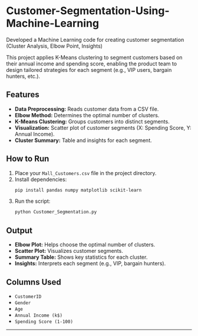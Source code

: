 # Customer-Segmentation-Using-Machine-Learning
Developed a Machine Learning code for creating customer segmentation (Cluster Analysis, Elbow Point, Insights) 

This project applies K-Means clustering to segment customers based on their annual income and spending score, enabling the product team to design tailored strategies for each segment (e.g., VIP users, bargain hunters, etc.).

## Features
- **Data Preprocessing:** Reads customer data from a CSV file.
- **Elbow Method:** Determines the optimal number of clusters.
- **K-Means Clustering:** Groups customers into distinct segments.
- **Visualization:** Scatter plot of customer segments (X: Spending Score, Y: Annual Income).
- **Cluster Summary:** Table and insights for each segment.

## How to Run
1. Place your `Mall_Customers.csv` file in the project directory.
2. Install dependencies:
   ```bash
   pip install pandas numpy matplotlib scikit-learn
   ```
3. Run the script:
   ```bash
   python Customer_Segmentation.py
   ```

## Output
- **Elbow Plot:** Helps choose the optimal number of clusters.
- **Scatter Plot:** Visualizes customer segments.
- **Summary Table:** Shows key statistics for each cluster.
- **Insights:** Interprets each segment (e.g., VIP, bargain hunters).

## Columns Used
- `CustomerID`
- `Gender`
- `Age`
- `Annual Income (k$)`
- `Spending Score (1-100)`

---

